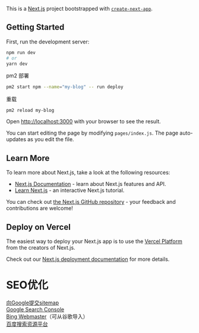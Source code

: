 This is a [Next.js](https://nextjs.org/) project bootstrapped with [`create-next-app`](https://github.com/zeit/next.js/tree/canary/packages/create-next-app).

## Getting Started

First, run the development server:

```bash
npm run dev
# or
yarn dev
```

pm2 部署
```bash
pm2 start npm --name="my-blog" -- run deploy
```
重载
```
pm2 reload my-blog
```

Open [http://localhost:3000](http://localhost:3000) with your browser to see the result.

You can start editing the page by modifying `pages/index.js`. The page auto-updates as you edit the file.

## Learn More

To learn more about Next.js, take a look at the following resources:

- [Next.js Documentation](https://nextjs.org/docs) - learn about Next.js features and API.
- [Learn Next.js](https://nextjs.org/learn) - an interactive Next.js tutorial.

You can check out [the Next.js GitHub repository](https://github.com/zeit/next.js/) - your feedback and contributions are welcome!

## Deploy on Vercel

The easiest way to deploy your Next.js app is to use the [Vercel Platform](https://vercel.com/import?utm_medium=default-template&filter=next.js&utm_source=create-next-app&utm_campaign=create-next-app-readme) from the creators of Next.js.

Check out our [Next.js deployment documentation](https://nextjs.org/docs/deployment) for more details.

# SEO优化
[向Google提交sitemap](https://www.google.com/ping?sitemap=https://blog.jyoketsu.com/sitemap.xml)  
[Google Search Console](https://search.google.com/search-console?hl=zh-CN)  
[Bing Webmaster](https://www.bing.com/webmasters)（可从谷歌导入）  
[百度搜索资源平台](https://ziyuan.baidu.com/dashboard/index?site=https://blog.jyoketsu.com/)

